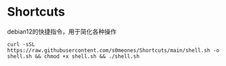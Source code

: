 # Shortcuts
debian12的快捷指令，用于简化各种操作

```
curl -sSL https://raw.githubusercontent.com/s0meones/Shortcuts/main/shell.sh -o shell.sh && chmod +x shell.sh && ./shell.sh

```
